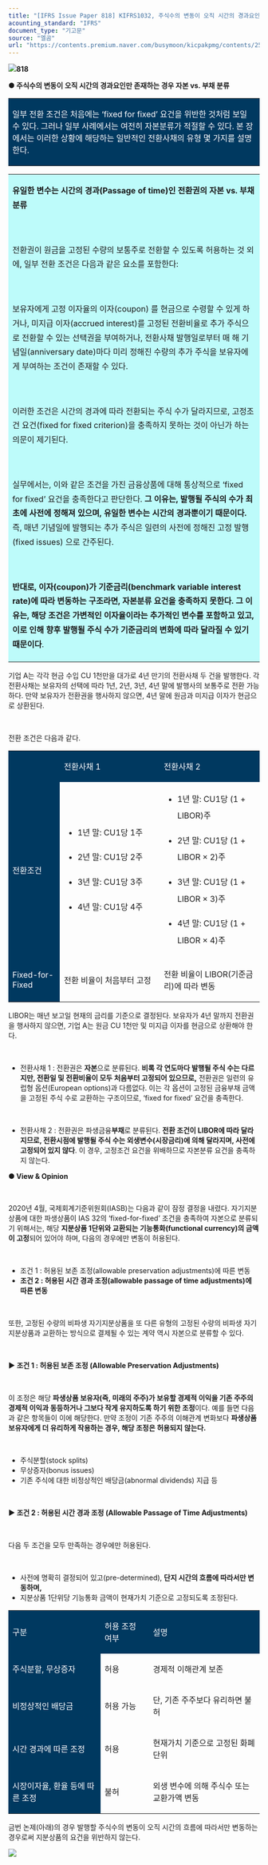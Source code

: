 ```yaml
---
title: "[IFRS Issue Paper 818] KIFRS1032, 주식수의 변동이 오직 시간의 경과요인만 존재하는 경우 자본 vs. 부채 분류"
acounting_standard: "IFRS"
document_type: "기고문"
source: "엘곰"
url: "https://contents.premium.naver.com/busymoon/kicpakpmg/contents/250610083044543ek"
---
```

![](https://n2.news.naver.com/l.gif?type=content)**818**

**● 주식수의 변동이 오직 시간의 경과요인만 존재하는 경우 자본 vs. 부채 분류**

<table style=""><tbody><tr><td colspan="3" rowspan="1" style="width: 99.99%; height: 92.0px;  background-color: #003960;"><div><p style=""><span style="color:#ffffff;">일부 전환 조건은 처음에는 ‘fixed for fixed’ 요건을 위반한 것처럼 보일 수 있다. 그러나 일부 사례에서는 여전히 자본분류가 적절할 수 있다. 본 장에서는 이러한 상황에 해당하는 일반적인 전환사채의 유형 몇 가지를 설명한다.</span></p></div></td></tr></tbody></table>

<table style=""><tbody><tr><td colspan="3" rowspan="1" style="width: 100.0%; height: 129.0px;  background-color: #bdfbfa;"><div><p style="line-height:1.8;"><span style=""><b>유일한 변수는 시간의 경과(Passage of time)인 전환권의 자본 vs. 부채 분류</b></span></p></div><div><p style="line-height:1.8;"><span style="">​</span></p></div><div><p style="line-height:1.8;"><span style="">전환권이 원금을 고정된 수량의 보통주로 전환할 수 있도록 허용하는 것 외에, 일부 전환 조건은 다음과 같은 요소를 포함한다:</span></p></div><div><p style="line-height:1.8;"><span style="">​</span></p></div><div><p style="line-height:1.8;"><span style="">보유자에게 고정 이자율의 이자(coupon) 를 현금으로 수령할 수 있게 하거나, 미지급 이자(accrued interest)를 고정된 전환비율로 추가 주식으로 전환할 수 있는 선택권을 부여하거나, 전환사채 발행일로부터 매 해 기념일(anniversary date)마다 미리 정해진 수량의 추가 주식을 보유자에게 부여하는 조건이 존재할 수 있다.</span></p></div><div><p style="line-height:1.8;"><span style="">​</span></p></div><div><p style="line-height:1.8;"><span style="">이러한 조건은 시간의 경과에 따라 전환되는 주식 수가 달라지므로, 고정조건 요건(fixed for fixed criterion)을 충족하지 못하는 것이 아닌가 하는 의문이 제기된다.</span></p></div><div><p style="line-height:1.8;"><span style="">​</span></p></div><div><p style="line-height:1.8;"><span style="">실무에서는, 이와 같은 조건을 가진 금융상품에 대해 통상적으로 ‘fixed for fixed’ 요건을 충족한다고 판단한다. </span><span style=""><b>그 이유는, 발행될 주식의 수가 최초에 사전에 정해져 있으며, 유일한 변수는 시간의 경과뿐이기 때문이다.</b></span><span style=""> 즉, 매년 기념일에 발행되는 추가 주식은 일련의 사전에 정해진 고정 발행(fixed issues) 으로 간주된다.</span></p></div><div><p style="line-height:1.8;"><span style="">​</span></p></div><div><p style="line-height:1.8;"><span style=""><b>반대로, 이자(coupon)가 기준금리(benchmark variable interest rate)에 따라 변동하는 구조라면, 자본분류 요건을 충족하지 못한다. 그 이유는, 해당 조건은 가변적인 이자율이라는 추가적인 변수를 포함하고 있고, 이로 인해 향후 발행될 주식 수가 기준금리의 변화에 따라 달라질 수 있기 때문이다</b></span><span style="">.</span></p></div></td></tr></tbody></table>

기업 A는 각각 현금 수입 CU 1천만을 대가로 4년 만기의 전환사채 두 건을 발행한다. 각 전환사채는 보유자의 선택에 따라 1년, 2년, 3년, 4년 말에 발행사의 보통주로 전환 가능하다. 만약 보유자가 전환권을 행사하지 않으면, 4년 말에 원금과 미지급 이자가 현금으로 상환된다.

​

전환 조건은 다음과 같다.

<table style=""><tbody><tr><td colspan="1" rowspan="1" style="width: 20.53%; height: 43.0px;  background-color: #003960;"><div><p style=""><span style="color:#ffffff;">​</span></p></div></td><td colspan="1" rowspan="1" style="width: 39.73%; height: 43.0px;  background-color: #003960;"><div><p style=""><span style="color:#ffffff;">전환사채 1</span></p></div></td><td colspan="1" rowspan="1" style="width: 39.73%; height: 43.0px;  background-color: #003960;"><div><p style=""><span style="color:#ffffff;">전환사채 2</span></p></div></td></tr><tr><td colspan="1" rowspan="1" style="width: 20.53%; height: 43.0px;  background-color: #003960;"><div><p style=""><span style="color:#ffffff;">전환조건</span></p></div></td><td colspan="1" rowspan="1" style="width: 39.73%; height: 43.0px;  "><div><ul><li><p style="line-height:2.1;"><span style="">1년 말: CU1당 1주</span></p></li><li><p style="line-height:2.1;"><span style="">2년 말: CU1당 2주</span></p></li><li><p style="line-height:2.1;"><span style="">3년 말: CU1당 3주</span></p></li><li><p style="line-height:2.1;"><span style="">4년 말: CU1당 4주</span></p></li></ul></div></td><td colspan="1" rowspan="1" style="width: 39.73%; height: 43.0px;  "><div><ul><li><p style="line-height:2.1;"><span style="">1년 말: CU1당 (1 + LIBOR)주</span></p></li><li><p style="line-height:2.1;"><span style="">2년 말: CU1당 (1 + LIBOR × 2)주</span></p></li><li><p style="line-height:2.1;"><span style="">3년 말: CU1당 (1 + LIBOR × 3)주</span></p></li><li><p style="line-height:2.1;"><span style="">4년 말: CU1당 (1 + LIBOR × 4)주</span></p></li></ul></div></td></tr><tr><td colspan="1" rowspan="1" style="width: 20.53%; height: 43.0px;  background-color: #003960;"><div><p style=""><span style="color:#ffffff;">Fixed-for-Fixed</span></p></div></td><td colspan="1" rowspan="1" style="width: 39.73%; height: 43.0px;  "><div><p style=""><span style="">전환 비율이 처음부터 고정</span></p></div></td><td colspan="1" rowspan="1" style="width: 39.73%; height: 43.0px;  "><div><p style=""><span style="">전환 비율이 LIBOR(기준금리)에 따라 변동</span></p></div></td></tr></tbody></table>

LIBOR는 매년 보고일 현재의 금리를 기준으로 결정된다. 보유자가 4년 말까지 전환권을 행사하지 않으면, 기업 A는 원금 CU 1천만 및 미지급 이자를 현금으로 상환해야 한다.

​

- 전환사채 1 : 전환권은 **자본**으로 분류된다. **비록 각 연도마다 발행될 주식 수는 다르지만, 전환일 및 전환비율이 모두 처음부터 고정되어 있으므로,** 전환권은 일련의 유럽형 옵션(European options)과 다름없다. 이는 각 옵션이 고정된 금융부채 금액을 고정된 주식 수로 교환하는 구조이므로, ‘fixed for fixed’ 요건을 충족한다.

​

- 전환사채 2 : 전환권은 파생금융**부채**로 분류된다. **전환 조건이 LIBOR에 따라 달라지므로, 전환시점에 발행될 주식 수는 외생변수(시장금리)에 의해 달라지며, 사전에 고정되어 있지 않다**. 이 경우, 고정조건 요건을 위배하므로 자본분류 요건을 충족하지 않는다.

**● View & Opinion**

**​**

2020년 4월, 국제회계기준위원회(IASB)는 다음과 같이 잠정 결정을 내렸다. 자기지분상품에 대한 파생상품이 IAS 32의 ‘fixed-for-fixed’ 조건을 충족하여 자본으로 분류되기 위해서는, 해당 **지분상품 1단위와 교환되는 기능통화(functional currency)의 금액이 고정**되어 있어야 하며, 다음의 경우에만 변동이 허용된다.

​

- 조건 1 : 허용된 보존 조정(allowable preservation adjustments)에 따른 변동
- **조건 2 : 허용된 시간 경과 조정(allowable passage of time adjustments)에 따른 변동**

​

또한, 고정된 수량의 비파생 자기지분상품을 또 다른 유형의 고정된 수량의 비파생 자기지분상품과 교환하는 방식으로 결제될 수 있는 계약 역시 자본으로 분류할 수 있다.

​

**▶ 조건 1 : 허용된 보존 조정 (Allowable Preservation Adjustments)**

​

이 조정은 해당 **파생상품 보유자(즉, 미래의 주주)가 보유할 경제적 이익을 기존 주주의 경제적 이익과 동등하거나 그보다 작게 유지하도록 하기 위한 조정**이다. 예를 들면 다음과 같은 항목들이 이에 해당한다. 만약 조정이 기존 주주의 이해관계 변화보다 **파생상품 보유자에게 더 유리하게 작용하는 경우, 해당 조정은 허용되지 않는다.**

​

- 주식분할(stock splits)
- 무상증자(bonus issues)
- 기존 주식에 대한 비정상적인 배당금(abnormal dividends) 지급 등

​

**▶ 조건 2 : 허용된 시간 경과 조정 (Allowable Passage of Time Adjustments)**

​

다음 두 조건을 모두 만족하는 경우에만 허용된다.

​

- 사전에 명확히 결정되어 있고(pre-determined), **단지 시간의 흐름에 따라서만 변동하며,**
- 지분상품 1단위당 기능통화 금액이 현재가치 기준으로 고정되도록 조정된다.

<table style=""><tbody><tr><td colspan="1" rowspan="1" style="width: 36.720000000000006%; height: 40.0px;  background-color: #003960;"><div><p style=""><span style="color:#ffffff;">구분</span></p></div></td><td colspan="1" rowspan="1" style="width: 19.220000000000006%; height: 40.0px;  background-color: #003960;"><div><p style=""><span style="color:#ffffff;">허용 조정 여부</span></p></div></td><td colspan="1" rowspan="1" style="width: 44.08%; height: 40.0px;  background-color: #003960;"><div><p style=""><span style="color:#ffffff;">설명</span></p></div></td></tr><tr><td colspan="1" rowspan="1" style="width: 36.720000000000006%; height: 40.0px;  background-color: #003960;"><div><p style=""><span style="color:#ffffff;">주식분할, 무상증자</span></p></div></td><td colspan="1" rowspan="1" style="width: 19.220000000000006%; height: 40.0px;  "><div><p style=""><span style="">허용</span></p></div></td><td colspan="1" rowspan="1" style="width: 44.08%; height: 40.0px;  "><div><p style=""><span style="">경제적 이해관계 보존</span></p></div></td></tr><tr><td colspan="1" rowspan="1" style="width: 36.720000000000006%; height: 40.0px;  background-color: #003960;"><div><p style=""><span style="color:#ffffff;">비정상적인 배당금</span></p></div></td><td colspan="1" rowspan="1" style="width: 19.220000000000006%; height: 40.0px;  "><div><p style=""><span style="">허용 가능</span></p></div></td><td colspan="1" rowspan="1" style="width: 44.08%; height: 40.0px;  "><div><p style=""><span style="">단, 기존 주주보다 유리하면 불허</span></p></div></td></tr><tr><td colspan="1" rowspan="1" style="width: 36.720000000000006%; height: 40.0px;  background-color: #003960;"><div><p style=""><span style="color:#ffffff;">시간 경과에 따른 조정</span></p></div></td><td colspan="1" rowspan="1" style="width: 19.220000000000006%; height: 40.0px;  "><div><p style=""><span style="">허용</span></p></div></td><td colspan="1" rowspan="1" style="width: 44.08%; height: 40.0px;  "><div><p style=""><span style="">현재가치 기준으로 고정된 화폐단위</span></p></div></td></tr><tr><td colspan="1" rowspan="1" style="width: 36.720000000000006%; height: 40.0px;  background-color: #003960;"><div><p style=""><span style="color:#ffffff;">시장이자율, 환율 등에 따른 조정</span></p></div></td><td colspan="1" rowspan="1" style="width: 19.220000000000006%; height: 40.0px;  "><div><p style=""><span style="">불허</span></p></div></td><td colspan="1" rowspan="1" style="width: 44.08%; height: 40.0px;  "><div><p style=""><span style="">외생 변수에 의해 주식수 또는 교환가액 변동</span></p></div></td></tr></tbody></table>

금번 논제(아래)의 경우 발행할 주식수의 변동이 오직 시간의 흐름에 따라서만 변동하는 경우로써 지분상품의 요건을 위반하지 않는다.

![](https://scs-phinf.pstatic.net/MjAyNTA2MTBfMjQg/MDAxNzQ5NTExNjEyMjg3.C35f-zpyiC5kg2AgTmR9toGzvquvkcZCVqPnwIAq3AIg.1PIGRywsR0jn5P3XMCZ73VWwv1gX17rkzBVdsETIbmgg.PNG/image.png?type=w800)

​